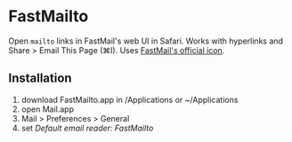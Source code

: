 # FastMailto

Open `mailto` links in FastMail's web UI in Safari.
Works with hyperlinks and Share > Email This Page (⌘I).
Uses [FastMail's official icon](https://www.fastmail.com/about/press.html).

## Installation

1. download FastMailto.app in /Applications or ~/Applications
2. open Mail.app
3. Mail > Preferences > General
4. set _Default email reader: FastMailto_
